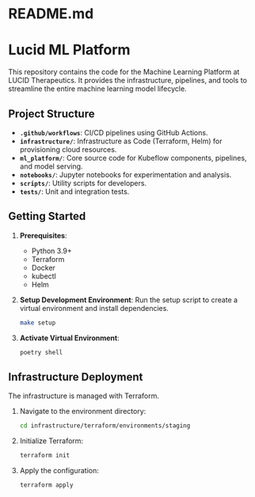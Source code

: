 # README.md
# Lucid ML Platform

This repository contains the code for the Machine Learning Platform at LUCID Therapeutics. It provides the infrastructure, pipelines, and tools to streamline the entire machine learning model lifecycle.

## Project Structure

- **`.github/workflows`**: CI/CD pipelines using GitHub Actions.
- **`infrastructure/`**: Infrastructure as Code (Terraform, Helm) for provisioning cloud resources.
- **`ml_platform/`**: Core source code for Kubeflow components, pipelines, and model serving.
- **`notebooks/`**: Jupyter notebooks for experimentation and analysis.
- **`scripts/`**: Utility scripts for developers.
- **`tests/`**: Unit and integration tests.

## Getting Started

1.  **Prerequisites**:
    * Python 3.9+
    * Terraform
    * Docker
    * kubectl
    * Helm

2.  **Setup Development Environment**:
    Run the setup script to create a virtual environment and install dependencies.
    ```bash
    make setup
    ```

3.  **Activate Virtual Environment**:
    ```bash
    poetry shell
    ```

## Infrastructure Deployment

The infrastructure is managed with Terraform.

1.  Navigate to the environment directory:
    ```bash
    cd infrastructure/terraform/environments/staging
    ```

2.  Initialize Terraform:
    ```bash
    terraform init
    ```

3.  Apply the configuration:
    ```bash
    terraform apply
    